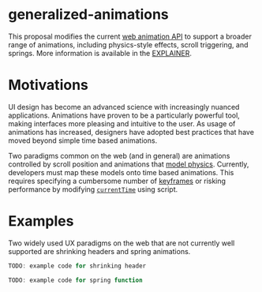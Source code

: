 # generalized-animations
This proposal modifies the current [web animation API](https://developer.mozilla.org/en-US/docs/Web/API/Animation) to support a broader range of animations, including physics-style effects, scroll triggering, and springs. More information is available in the [EXPLAINER](EXPLAINER.md).

# Motivations
UI design has become an advanced science with increasingly nuanced applications. Animations have proven to be a particularly powerful tool, making interfaces more pleasing and intuitive to the user. As usage of animations has increased, designers have adopted best practices that have moved beyond simple time based animations.

Two paradigms common on the web (and in general) are animations controlled by scroll position and animations that [model physics](https://iamralpht.github.io/physics/). Currently, developers must map these models onto time based animations. This requires specifying a cumbersome number of [keyframes](https://developer.mozilla.org/en-US/docs/Web/CSS/@keyframes) or risking performance by modifying [`currentTime`](https://developer.mozilla.org/en-US/docs/Web/API/Animation/currentTime) using script.

# Examples
Two widely used UX paradigms on the web that are not currently well supported are shrinking headers and spring animations.

```javascript
TODO: example code for shrinking header
```

```javascript
TODO: example code for spring function
```

